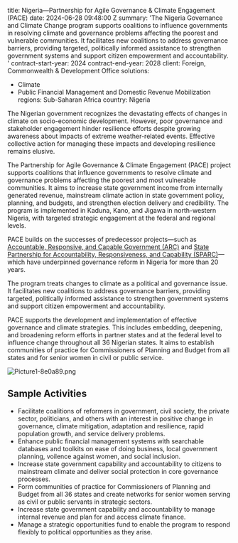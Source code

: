 
title: Nigeria—Partnership for Agile Governance & Climate Engagement (PACE)
date: 2024-06-28 09:48:00 Z
summary: 'The Nigeria Governance and Climate Change program supports coalitions to
  influence governments in resolving climate and governance problems affecting the
  poorest and vulnerable communities.  It facilitates new coalitions to address governance
  barriers, providing targeted, politically informed assistance to strengthen government
  systems and support citizen empowerment and accountability. '
contract-start-year: 2024
contract-end-year: 2028
client: Foreign, Commonwealth & Development Office
solutions:
- Climate
- Public Financial Management and Domestic Revenue Mobilization
regions: Sub-Saharan Africa
country: Nigeria


The Nigerian government recognizes the devastating effects of changes in climate on socio-economic development. However, poor governance and stakeholder engagement hinder resilience efforts despite growing awareness about impacts of extreme weather-related events. Effective collective action for managing these impacts and developing resilience remains elusive.

The Partnership for Agile Governance & Climate Engagement (PACE) project supports coalitions that influence governments to resolve climate and governance problems affecting the poorest and most vulnerable communities. It aims to increase state government income from internally generated revenue, mainstream climate action in state government policy, planning, and budgets, and strengthen election delivery and credibility. The program is implemented in Kaduna, Kano, and Jigawa in north-western Nigeria, with targeted strategic engagement at the federal and regional levels.

PACE builds on the successes of predecessor projects—such as [Accountable, Responsive, and Capable Government (ARC)](https://www.dai.com/our-work/projects/nigeria-accountable-responsive-and-capable-government-ARC) and [State Partnership for Accountability, Responsiveness, and Capability (SPARC)](https://www.dai.com/our-work/projects/nigeria-state-partnership-for-accountability-responsiveness-and-capability)—which have underpinned governance reform in Nigeria for more than 20 years.

The program treats changes to climate as a political and governance issue. It facilitates new coalitions to address governance barriers, providing targeted, politically informed assistance to strengthen government systems and support citizen empowerment and accountability.

PACE supports the development and implementation of effective governance and climate strategies. This includes embedding, deepening, and broadening reform efforts in partner states and at the federal level to influence change throughout all 36 Nigerian states. It aims to establish communities of practice for Commissioners of Planning and Budget from all states and for senior women in civil or public service.

![Picture1-8e0a89.png](/uploads/Picture1-8e0a89.png)

## Sample Activities

* Facilitate coalitions of reformers in government, civil society, the private sector, politicians, and others with an interest in positive change in governance, climate mitigation, adaptation and resilience, rapid population growth, and service delivery problems.
* Enhance public financial management systems with searchable databases and toolkits on ease of doing business, local government planning, voilence against women, and social inclusion.
* Increase state government capability and accountability to citizens to mainstream climate and deliver social protection in core governance processes.
* Form communities of practice for Commissioners of Planning and Budget from all 36 states and create networks for senior women serving as civil or public servants in strategic sectors.
* Increase state government capability and accountability to manage internal revenue and plan for and access climate finance.
* Manage a strategic opportunities fund to enable the program to respond flexibly to political opportunities as they arise.
